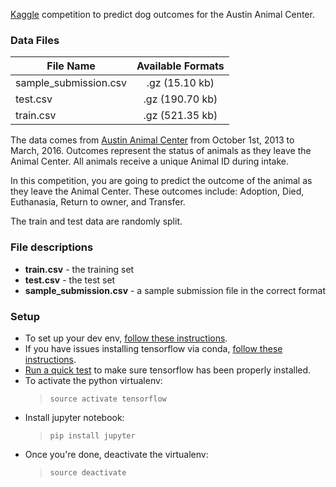 [Kaggle](www.kaggle.com) competition to predict dog outcomes for the Austin Animal Center.

### Data Files

| File Name | Available Formats |
|-----------|:-----------------:|
|sample_submission.csv  |  .gz (15.10 kb)|
|test.csv  | .gz (190.70 kb)|
|train.csv |  .gz (521.35 kb)|

The data comes from [Austin Animal Center](http://www.austintexas.gov/department/animal-services) from October 1st, 2013 to March, 2016. Outcomes represent the status of animals as they leave the Animal Center. All animals receive a unique Animal ID during intake. 

In this competition, you are going to predict the outcome of the animal as they leave the Animal Center. These outcomes include: Adoption, Died, Euthanasia, Return to owner, and Transfer. 

The train and test data are randomly split. 

### File descriptions

- **train.csv** - the training set
- **test.csv** - the test set
- **sample_submission.csv** - a sample submission file in the correct format

### Setup

- To set up your dev env, [follow these instructions](https://www.tensorflow.org/versions/r0.9/get_started/os_setup.html#anaconda-installation).
- If you have issues installing tensorflow via conda, [follow these instructions](http://vinhdq.blogspot.com/2015/12/installing-tensorflow-on-mac-os-1011.html).
- [Run a quick test](https://www.tensorflow.org/versions/r0.9/get_started/os_setup.html#test-the-tensorflow-installation) to make sure tensorflow has been properly installed.
- To activate the python virtualenv:
	> `source activate tensorflow`
- Install jupyter notebook:
	> `pip install jupyter`
- Once you're done, deactivate the virtualenv:
	> `source deactivate`

